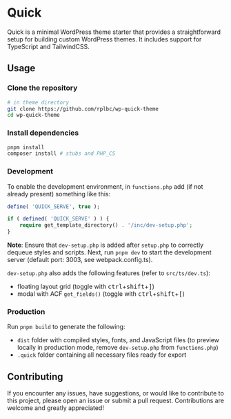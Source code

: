 # Quick

Quick is a minimal WordPress theme starter that provides a straightforward setup for building custom WordPress themes. It includes support for TypeScript and TailwindCSS.

## Usage

### Clone the repository

```bash
# in theme directory
git clone https://github.com/rplbc/wp-quick-theme
cd wp-quick-theme
```

### Install dependencies

```bash
pnpm install
composer install # stubs and PHP_CS
```

### Development

To enable the development environment, in `functions.php` add (if not already present) something like this:

```php
define( 'QUICK_SERVE', true );

if ( defined( 'QUICK_SERVE' ) ) {
    require get_template_directory() . '/inc/dev-setup.php';
}
```

**Note**: Ensure that `dev-setup.php` is added after `setup.php` to correctly dequeue styles and scripts. Next, run `pnpm dev` to start the development server (default port: 3003, see webpack.config.ts).

`dev-setup.php` also adds the following features (refer to `src/ts/dev.ts`):

- floating layout grid (toggle with <kbd>ctrl</kbd>+<kbd>shift</kbd>+<kbd>\]</kbd>)
- modal with ACF `get_fields()` (toggle with <kbd>ctrl</kbd>+<kbd>shift</kbd>+<kbd>\[</kbd>)

### Production

Run `pnpm build` to generate the following:

- `dist` folder with compiled styles, fonts, and JavaScript files (to preview locally in production mode, remove `dev-setup.php` from `functions.php`)
- `.quick` folder containing all necessary files ready for export

## Contributing

If you encounter any issues, have suggestions, or would like to contribute to this project, please open an issue or submit a pull request. Contributions are welcome and greatly appreciated!
